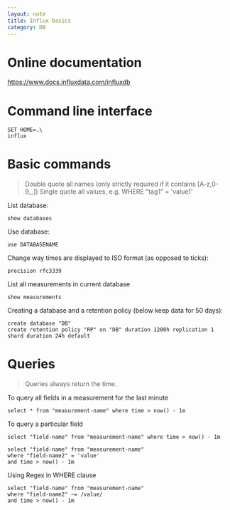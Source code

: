 ```yaml
---
layout: note
title: Influx basics
category: DB
---
```


# Online documentation

https://www.docs.influxdata.com/influxdb
# Command line interface
``` shell
SET HOME=.\
influx
```

# Basic commands

> Double quote all names (only strictly required if it contains [A-z,0-9,_]) Single quote all values, e.g. WHERE "tag1" = 'value1'

List database:

``` shell
show databases
```

Use database:
``` shell
use DATABASENAME    
```
Change way times are displayed to ISO format (as opposed to ticks):
``` shell
precision rfc3339
```
List all measurements in current database
``` shell
show measurements
```
Creating a database and a retention policy (below keep data for 50 days):
``` shell
create database "DB"
create retention policy "RP" on "DB" duration 1200h replication 1 shard duration 24h default
```
# Queries

> Queries always return the time.

To query all fields in a measurement for the last minute
``` shell
select * from "measurement-name" where time > now() - 1m
```
To query a particular field
``` shell
select "field-name" from "measurement-name" where time > now() - 1m
```
``` shell
select "field-name" from "measurement-name" 
where "field-name2" = 'value' 
and time > now() - 1m
```
Using Regex in WHERE clause
``` shell
select "field-name" from "measurement-name" 
where "field-name2" ~= /value/
and time > now() - 1m
```
